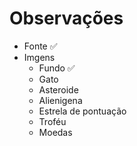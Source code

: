 # Observações

- Fonte ✅
- Imgens
  - Fundo ✅
  - Gato
  - Asteroide
  - Alienigena
  - Estrela de pontuação
  - Troféu
  - Moedas